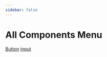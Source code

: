 ```yaml
---
sidebar: false
---
```



# All Components Menu

[Button](/components/button/)
[input](/components/input/)
